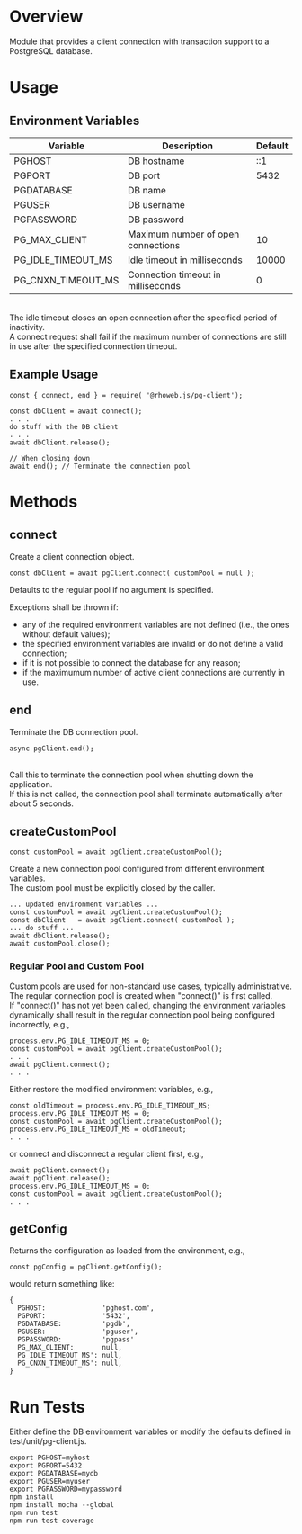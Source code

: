 # Overview
Module that provides a client connection with transaction support to a PostgreSQL database.

# Usage

## Environment Variables

| Variable            | Description                        | Default   |
|---------------------|------------------------------------|-----------|
| PGHOST              | DB hostname                        | ::1       |
| PGPORT              | DB port                            | 5432      |
| PGDATABASE          | DB name                            |           |
| PGUSER              | DB username                        |           |
| PGPASSWORD          | DB password                        |           |
| PG_MAX_CLIENT       | Maximum number of open connections | 10        |
| PG_IDLE_TIMEOUT_MS  | Idle timeout in milliseconds       | 10000     |
| PG_CNXN_TIMEOUT_MS  | Connection timeout in milliseconds | 0         |

<br>The idle timeout closes an open connection after the specified period of inactivity.
<br>A connect request shall fail if the maximum number of connections are still in use after the specified connection timeout.

## Example Usage

    const { connect, end } = require( '@rhoweb.js/pg-client');

    const dbClient = await connect();
    . . .
    do stuff with the DB client
    . . .
    await dbClient.release();

    // When closing down
    await end(); // Terminate the connection pool

# Methods

## connect

Create a client connection object.

    const dbClient = await pgClient.connect( customPool = null );

Defaults to the regular pool if no argument is specified.

Exceptions shall be thrown if:
  - any of the required environment variables are not defined (i.e., the ones without default values);
  - the specified environment variables are invalid or do not define a valid connection;
  - if it is not possible to connect the database for any reason;
  - if the maximumum number of active client connections are currently in use.

## end

Terminate the DB connection pool.

    async pgClient.end();

<br>Call this to terminate the connection pool when shutting down the application.
<br>If this is not called, the connection pool shall terminate automatically after about 5 seconds.

## createCustomPool

    const customPool = await pgClient.createCustomPool();

Create a new connection pool configured from different environment variables.
<br>The custom pool must be explicitly closed by the caller.

    ... updated environment variables ...
    const customPool = await pgClient.createCustomPool();
    const dbClient   = await pgClient.connect( customPool );
    ... do stuff ...
    await dbClient.release();
    await customPool.close();

### Regular Pool and Custom Pool

Custom pools are used for non-standard use cases, typically administrative.
<br>The regular connection pool is created when "connect()" is first called.
<br>If "connect()" has not yet been called, changing the environment variables dynamically shall result in the regular connection pool being configured incorrectly, e.g.,

    process.env.PG_IDLE_TIMEOUT_MS = 0;
    const customPool = await pgClient.createCustomPool();
    . . .
    await pgClient.connect();
    . . .

Either restore the modified environment variables, e.g.,

    const oldTimeout = process.env.PG_IDLE_TIMEOUT_MS;
    process.env.PG_IDLE_TIMEOUT_MS = 0;
    const customPool = await pgClient.createCustomPool();
    process.env.PG_IDLE_TIMEOUT_MS = oldTimeout;
    . . .

or connect and disconnect a regular client first, e.g.,

    await pgClient.connect();
    await pgClient.release();
    process.env.PG_IDLE_TIMEOUT_MS = 0;
    const customPool = await pgClient.createCustomPool();
    . . .

## getConfig
Returns the configuration as loaded from the environment, e.g.,

    const pgConfig = pgClient.getConfig();

would return something like:

    {
      PGHOST:              'pghost.com',
      PGPORT:              '5432',
      PGDATABASE:          'pgdb',
      PGUSER:              'pguser',
      PGPASSWORD:          'pgpass'
      PG_MAX_CLIENT:       null,
      PG_IDLE_TIMEOUT_MS': null,
      PG_CNXN_TIMEOUT_MS': null,
    }


# Run Tests

Either define the DB environment variables or modify the defaults defined in test/unit/pg-client.js.

    export PGHOST=myhost
    export PGPORT=5432
    export PGDATABASE=mydb
    export PGUSER=myuser
    export PGPASSWORD=mypassword
    npm install
    npm install mocha --global
    npm run test
    npm run test-coverage
    